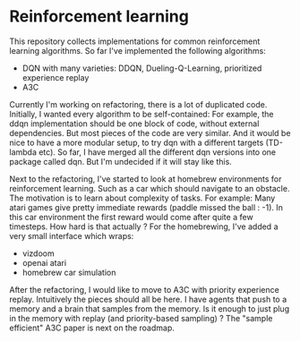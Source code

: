 # Reinforcement learning

This repository collects implementations for common reinforcement learning algorithms.
So far I've implemented the following algorithms:
 - DQN with many varieties: DDQN, Dueling-Q-Learning, prioritized experience replay
 - A3C
 
Currently I'm working on refactoring, there is a lot of duplicated code.
Initially, I wanted every algorithm to be self-contained: 
For example, the ddqn implementation should be one block of code, without external dependencies.
But most pieces of the code are very similar. And it would be nice to have a more modular setup,
to try dqn with a different targets (TD-lambda etc).
So far, I have merged all the different dqn versions into one package called dqn.
But I'm undecided if it will stay like this.

Next to the refactoring, I've started to look at homebrew environments for reinforcement learning.
Such as a car which should navigate to an obstacle. The motivation is to learn about complexity of tasks.
For example: Many atari games give pretty immediate rewards (paddle missed the ball : -1).
In this car environment the first reward would come after quite a few timesteps. How hard is that actually ?
For the homebrewing, I've added a very small interface which wraps:
 - vizdoom
 - openai atari
 - homebrew car simulation
 
After the refactoring, I would like to move to A3C with priority experience replay. Intuitively the pieces should all be here.
I have agents that push to a memory and a brain that samples from the memory.
Is it enough to just plug in the memory with replay (and priority-based sampling) ?
The "sample efficient" A3C paper is next on the roadmap.